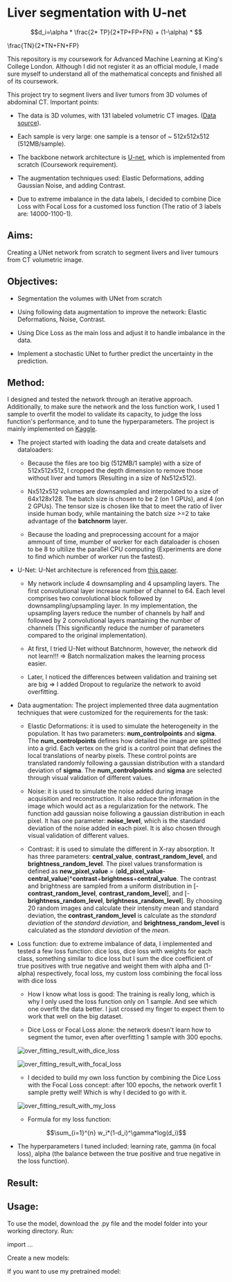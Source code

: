 # Liver segmentation with U-net

$$d_i=\alpha * \frac{2* TP}{2*TP+FP+FN} +  (1-\alpha) * $$

 \frac{TN}{2*TN+FN+FP}




This repository is my coursework for Advanced Machine Learning at King's College London. Although I did not register it as an official module, I made sure myself to understand all of the mathematical concepts and finished all of its coursework.

This project try to segment livers and liver tumors from 3D volumes of abdominal CT. Important points:

- The data is 3D volumes, with 131 labeled volumetric CT images. ([Data source](http://medicaldecathlon.com/)).

- Each sample is very large: one sample is a tensor of ~ 512x512x512 (512MB/sample).

- The backbone network architecture is [U-net](https://lmb.informatik.uni-freiburg.de/people/ronneber/u-net/), which is implemented from scratch (Coursework requirement).

- The augmentation techniques used: Elastic Deformations, adding Gaussian Noise, and adding Contrast.

- Due to extreme imbalance in the data labels, I decided to combine Dice Loss with Focal Loss for a customed loss function (The ratio of 3 labels are: 14000-1100-1).

## Aims:

Creating a UNet network from scratch to segment livers and liver tumours from CT volumetric image.

## Objectives:

- Segmentation the volumes with UNet from scratch

- Using following data augmentation to improve the network: Elastic Deformations, Noise, Contrast.

- Using Dice Loss as the main loss and adjust it to handle imbalance in the data.

- Implement a stochastic UNet to further predict the uncertainty in the prediction.

## Method:

I designed and tested the network through an iterative approach. Additionally, to make sure the network and the loss function work, I used 1 sample to overfit the model to validate its capacity, to judge the loss function's performance, and to tune the hyperparameters. The project is mainly implemented on [Kaggle](https://www.kaggle.com/).

- The project started with loading the data and create datalsets and dataloaders:

    + Because the files are too big (512MB/1 sample) with a size of 512x512x512, I cropped the depth dimension to remove those without liver and tumors (Resulting in a size of Nx512x512).

    + Nx512x512 volumes are downsampled and interpolated to a size of 64x128x128. The batch size is chosen to be 2 (on 1 GPUs), and 4 (on 2 GPUs). The tensor size is chosen like that to meet the ratio of liver inside human body, while mantaining the batch size >=2 to take advantage of the **batchnorm** layer.
    
    + Because the loading and preprocessing account for a major ammount of time, mumber of worker for each dataloader is chosen to be 8 to ultilize the parallel CPU computing (Experiments are done to find which number of worker run the fastest).

- U-Net: U-Net architecture is referenced from [this paper](https://arxiv.org/abs/1505.04597).

    + My network include 4 downsampling and 4 upsampling layers. The first convolutional layer increase number of channel to 64. Each level comprises two convolutional block followed by downsampling/upsampling layer. In my implementation, the upsampling layers reduce the number of channels by half and followed by 2 convolutional layers mantaining the number of channels (This significantly reduce the number of parameters compared to the original implementation).

    + At first, I tried U-Net without Batchnorm, however, the network did not learn!!! => Batch normalization makes the learning process easier.

    + Later, I noticed the differences between validation and training set are big => I added Dropout to regularize the network to avoid overfitting.

- Data augmentation: The project implemented three data augmentation techniques that were customized for the requirements for the task:

    + Elastic Deformations: it is used to simulate the heterogeneity in the population. It has two parameters: **num_controlpoints** and **sigma**. The **num_controlpoints** defines how detailed the image are splitted into a grid. Each vertex on the grid is a control point that defines the local translations of nearby pixels. These control points are translated randomly following a gaussian distribution with a standard deviation of **sigma**. The **num_controlpoints** and **sigma** are selected through visual validation of different values.

    + Noise: it is used to simulate the noise added during image acquisition and reconstruction. It also reduce the information in the image which would act as a regularization for the network. The function add gaussian noise following a gaussian distribution in each pixel. It has one parameter: **noise_level**, which is the standard deviation of the noise added in each pixel. It is also chosen through visual validation of different values.

    + Contrast: it is used to simulate the different in X-ray absorption. It has three parameters: **central_value**, **contrast_random_level**, and **brightness_random_level**. The pixel values transformation is defined as **new_pixel_value** = (**old_pixel_value**-**central_value**)\***contrast**+**brightness**+**central_value**. The contrast and brightness are sampled from a uniform distribution in \[-**contrast_random_level**, **contrast_random_level**], and \[-**brightness_random_level**, **brightness_random_level**]. By choosing 20 random images and calculate their intensity mean and standard deviation, the **contrast_random_level** is calculate as the *standard deviation* of the *standard deviation*, and **brightness_random_level** is calculated as the *standard deviation* of the *mean*.

- Loss function: due to extreme imbalance of data, I implemented and tested a few loss function: dice loss, dice loss with weights for each class, something similar to dice loss but I sum the dice coefficient of true positives with true negative and weight them with alpha and (1-alpha) respectively, focal loss, my custom loss combining the focal loss with dice loss

    + How I know what loss is good: The training is really long, which is why I only used the loss function only on 1 sample. And see which one overfit the data better. I just crossed my finger to expect them to work that well on the big dataset.

    + Dice Loss or Focal Loss alone: the network doesn't learn how to segment the tumor, even after overfitting 1 sample with 300 epochs.

    ![over_fitting_result_with_dice_loss](images/over_fitting_result_with_dice_loss.png)

    ![over_fitting_result_with_focal_loss](images/over_fitting_result_with_focal_loss.png)
     
    + I decided to build my own loss function by combining the Dice Loss with the Focal Loss concept: after 100 epochs, the network overfit 1 sample pretty well! Which is why I decided to go with it.

    ![over_fitting_result_with_my_loss](images/over_fitting_result_with_my_loss.png)

    + Formula for my loss function:


$$\sum_{i=1}^{n} w_i*(1-d_i)^\gamma*log(d_i)$$

   
- The hyperparameters I tuned included: learning rate, gamma (in focal loss), alpha (the balance between the true positive and true negative in the loss function).

## Result:

## Usage:

To use the model, download the .py file and the model folder into your working directory. Run:

import ...

Create a new models:

If you want to use my pretrained model:

